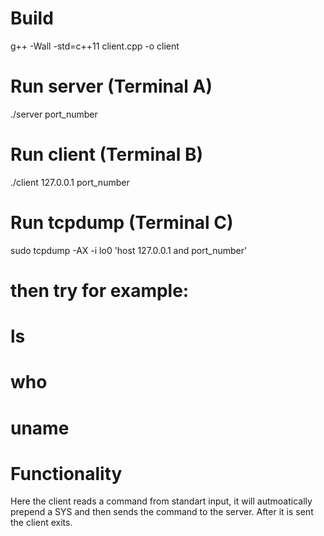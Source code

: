 # Build
g++ -Wall -std=c++11 client.cpp -o client

# Run server (Terminal A)
./server port_number

# Run client (Terminal B)
./client 127.0.0.1 port_number

# Run tcpdump (Terminal C)
sudo tcpdump -AX -i lo0 'host 127.0.0.1 and port_number'

# then try for example:
#   ls
#   who
#   uname

# Functionality
Here the client reads a command from standart input, it will autmoatically prepend a SYS and then sends the command to the server.
After it is sent the client exits.





